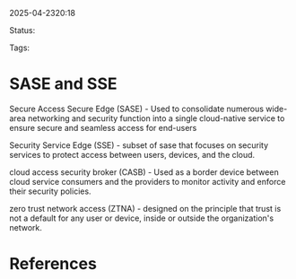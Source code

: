 
2025-04-2320:18

Status:

Tags:


# SASE and SSE

Secure Access Secure Edge (SASE) - 
	Used to consolidate numerous wide-area networking and security function into a single cloud-native service to ensure secure and seamless access for end-users

Security Service Edge (SSE) - 
	subset of sase that focuses on security services to protect access between users, devices, and the cloud.

cloud access security broker (CASB) -
	Used as a border device between cloud service consumers and the providers to monitor activity and enforce their security policies.

zero trust network access (ZTNA) - 
	designed on the principle that trust is not a default for any user or device, inside or outside the organization's network.


# References